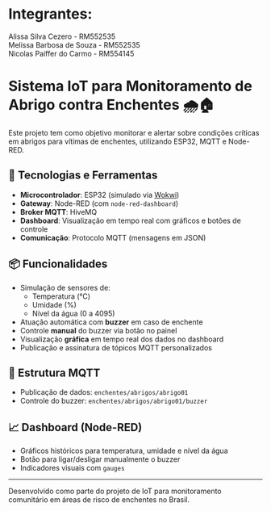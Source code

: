 # Integrantes: <br>
Alissa Silva Cezero - RM552535 <br> Melissa Barbosa de Souza - RM552535 <br> Nicolas Paiffer do Carmo - RM554145

# Sistema IoT para Monitoramento de Abrigo contra Enchentes 🌧️🏠

Este projeto tem como objetivo monitorar e alertar sobre condições críticas em abrigos para vítimas de enchentes, utilizando ESP32, MQTT e Node-RED.

## 🔧 Tecnologias e Ferramentas

- **Microcontrolador**: ESP32 (simulado via [Wokwi](https://wokwi.com))
- **Gateway**: Node-RED (com `node-red-dashboard`)
- **Broker MQTT**: HiveMQ
- **Dashboard**: Visualização em tempo real com gráficos e botões de controle
- **Comunicação**: Protocolo MQTT (mensagens em JSON)

## 📦 Funcionalidades

- Simulação de sensores de:
  - Temperatura (°C)
  - Umidade (%)
  - Nível da água (0 a 4095)
- Atuação automática com **buzzer** em caso de enchente
- Controle **manual** do buzzer via botão no painel
- Visualização **gráfica** em tempo real dos dados no dashboard
- Publicação e assinatura de tópicos MQTT personalizados

## 🧩 Estrutura MQTT

- Publicação de dados: `enchentes/abrigos/abrigo01`
- Controle do buzzer: `enchentes/abrigos/abrigo01/buzzer`

## 📈 Dashboard (Node-RED)

- Gráficos históricos para temperatura, umidade e nível da água
- Botão para ligar/desligar manualmente o buzzer
- Indicadores visuais com `gauges`

---

Desenvolvido como parte do projeto de IoT para monitoramento comunitário em áreas de risco de enchentes no Brasil.
